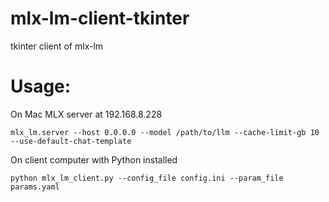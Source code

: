 # mlx-lm-client-tkinter
tkinter client of mlx-lm

# Usage:
On Mac MLX server at 192.168.8.228
```
mlx_lm.server --host 0.0.0.0 --model /path/to/llm --cache-limit-gb 10 --use-default-chat-template
```
On client computer with Python installed
```
python mlx_lm_client.py --config_file config.ini --param_file params.yaml
```
